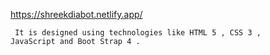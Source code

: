 
https://shreekdiabot.netlify.app/


<code> It is designed using technologies like HTML 5 , CSS 3 , JavaScript and Boot Strap 4 . </code>

